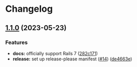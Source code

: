 # Changelog

## [1.1.0](https://github.com/krystal/metricks/compare/v1.0.2...v1.1.0) (2023-05-23)


### Features

* **docs:** officially support Rails 7 ([282c171](https://github.com/krystal/metricks/commit/282c171d06643ad22613bb28839fb50595424695))
* **release:** set up release-please manifest ([#14](https://github.com/krystal/metricks/issues/14)) ([de4663e](https://github.com/krystal/metricks/commit/de4663e37db0ab05e5f117dc1afb82a7b4455654))
